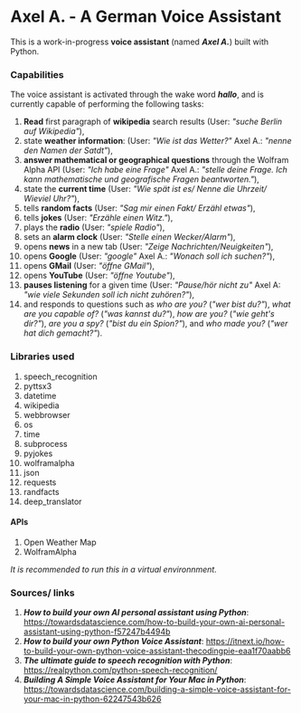 # Axel A. - A German Voice Assistant
This is a work-in-progress __voice assistant__ (named ___Axel A.___) built with Python.

### Capabilities

The voice assistant is activated through the wake word ___hallo___, and is currently capable of performing the following tasks:

1. __Read__ first paragraph of __wikipedia__ search results (User: _"suche Berlin auf Wikipedia"_),
2. state __weather information__: (User: _"Wie ist das Wetter?"_ Axel A.: _"nenne den Namen der Satdt"_),
3. __answer mathematical or geographical questions__ through the Wolfram Alpha API (User: _"Ich habe eine Frage"_ Axel A.: _"stelle deine Frage. Ich kann mathematische und geografische Fragen beantworten."_),
4. state the __current time__ (User: _"Wie spät ist es/ Nenne die Uhrzeit/ Wieviel Uhr?"_),
5. tells __random facts__ (User: _"Sag mir einen Fakt/ Erzähl etwas"_),
6. tells __jokes__ (User: _"Erzähle einen Witz."_),
7. plays the __radio__ (User: _"spiele Radio"_),
8. sets an __alarm clock__ (User: _"Stelle einen Wecker/Alarm"_),
9. opens __news__ in a new tab (User: _"Zeige Nachrichten/Neuigkeiten"_),
10. opens __Google__ (User: _"google"_ Axel A.: _"Wonach soll ich suchen?"_),
11. opens __GMail__ (User: _"öffne GMail"_),
12. opens __YouTube__ (User: _"öffne Youtube"_),
13. __pauses listening__ for a given time (User: _"Pause/hör nicht zu"_ Axel A: _"wie viele Sekunden soll ich nicht zuhören?"_),
14. and responds to questions such as _who are you?_ (_"wer bist du?"_), _what are you capable of?_ (_"was kannst du?"_), _how are you?_ (_"wie geht's dir?"_), _are you a spy?_ (_"bist du ein Spion?"_), and _who made you?_ (_"wer hat dich gemacht?"_).

### Libraries used

1. speech_recognition
2. pyttsx3
3. datetime
4. wikipedia
5. webbrowser
6. os
7. time
8. subprocess
9. pyjokes
10. wolframalpha
11. json
12. requests
13. randfacts
14. deep_translator

#### APIs

1. Open Weather Map
2. WolframAlpha

_It is recommended to run this in a virtual environnment._


### Sources/ links

1. ___How to build your own AI personal assistant using Python___: https://towardsdatascience.com/how-to-build-your-own-ai-personal-assistant-using-python-f57247b4494b
2. ___How to build your own Python Voice Assistant___: https://itnext.io/how-to-build-your-own-python-voice-assistant-thecodingpie-eaa1f70aabb6
3. ___The ultimate guide to speech recognition with Python___: https://realpython.com/python-speech-recognition/
4. ___Building A Simple Voice Assistant for Your Mac in Python___: https://towardsdatascience.com/building-a-simple-voice-assistant-for-your-mac-in-python-62247543b626
